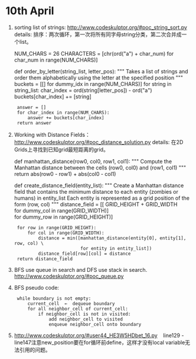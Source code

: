 # 10th April
1. sorting list of strings: http://www.codeskulptor.org/#poc_string_sort.py
details:
排序：两次循环，第一次将所有同字母string分类，第二次合并成一个list。


    NUM_CHARS = 26
    CHARACTERS = [chr(ord("a") + char_num) for char_num in range(NUM_CHARS)] 

    def order_by_letter(string_list, letter_pos):
        """
        Takes a list of strings and order them alphabetically 
        using the letter at the specified position
        """
        buckets = [[] for dummy_idx in range(NUM_CHARS)]
        for string in string_list:
            char_index = ord(string[letter_pos]) - ord("a")
            buckets[char_index] += [string]
        
        answer = []
        for char_index in range(NUM_CHARS):
            answer += buckets[char_index]
        return answer

2. Working with Distance Fields： http://www.codeskulptor.org/#poc_distance_solution.py
details:
在2D Grids上寻找到已知grid最短距离的grid。
 
 
    def manhattan_distance(row0, col0, row1, col1):
        """
        Compute the Manhattan distance between the cells
        (row0, col0) and (row1, col1)
        """
        return abs(row0 - row1) + abs(col0 - col1)
        
    def create_distance_field(entity_list):
        """
        Create a Manhattan distance field that contains the minimum distance to 
        each entity (zombies or humans) in entity_list
        Each entity is represented as a grid position of the form (row, col) 
        """
        distance_field = [[ GRID_HEIGHT + GRID_WIDTH \
                           for dummy_col in range(GRID_WIDTH)] \
                             for dummy_row in range(GRID_HEIGHT)]
        
        for row in range(GRID_HEIGHT):
            for col in range(GRID_WIDTH):
                distance = min([manhattan_distance(entity[0], entity[1], row, col) \
                                for entity in entity_list])
                distance_field[row][col] = distance
        return distance_field
        
3. BFS use queue in search and DFS use stack in search.
   http://www.codeskulptor.org/#poc_queue.py
   
4. BFS pseudo code:

        while boundary is not empty:
            current_cell  ←  dequeue boundary
            for all neighbor_cell of current_cell:
                if neighbor_cell is not in visited:
                    add neighbor_cell to visited
                    enqueue neighbor_cell onto boundary
            
 5. http://www.codeskulptor.org/#user44_HE3W5HDbet_16.py
    line129 - line147注意new_position要在for循环前define，这样才没有local variable无法引用的问题。
